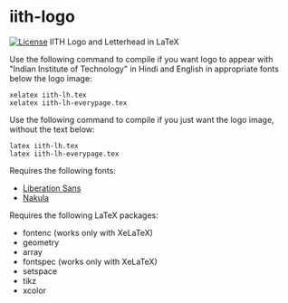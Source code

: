 # iith-logo
[![License](http://img.shields.io/:license-mit-blue.svg)](http://doge.mit-license.org)
IITH Logo and Letterhead in LaTeX

Use the following command to compile if you want logo to appear with "Indian Institute of Technology" in Hindi and English in appropriate fonts below the logo image:

    xelatex iith-lh.tex
    xelatex iith-lh-everypage.tex


Use the following command to compile if you just want the logo image, without the text below:

    latex iith-lh.tex
    latex iith-lh-everypage.tex
  
Requires the following fonts:

* [Liberation Sans](https://www.fontsquirrel.com/fonts/download/liberation-sans)
* [Nakula](http://bombay.indology.info/software/fonts/devanagari/nakula.ttf)

Requires the following LaTeX packages:

* fontenc (works only with XeLaTeX)
* geometry
* array
* fontspec (works only with XeLaTeX)
* setspace
* tikz
* xcolor
